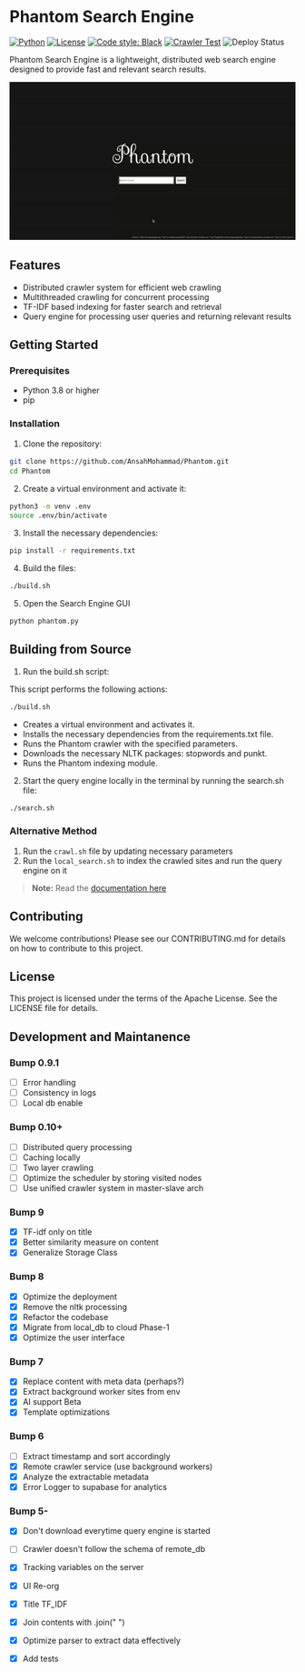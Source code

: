 # Phantom Search Engine

[![Python](https://img.shields.io/badge/Python-3.8%20%7C%203.9%20%7C%203.10-informational)](https://www.python.org/)
[![License](https://img.shields.io/github/license/qiskit-community/quantum-prototype-template?label=License)](https://github.com/IceKhan13/purplecaffeine/blob/main/LICENSE)
[![Code style: Black](https://img.shields.io/badge/Code%20style-Black-000.svg)](https://github.com/psf/black)
[![Crawler Test](https://github.com/AnsahMohammad/Phantom/actions/workflows/crawl.yaml/badge.svg)](https://github.com/AnsahMohammad/Phantom/actions/workflows/crawl.yaml)
![Deploy Status](https://img.shields.io/website?down_color=red&down_message=offline&up_color=green&up_message=online&url=https%3A%2F%2Fphantom-f6le.onrender.com)

Phantom Search Engine is a lightweight, distributed web search engine designed to provide fast and relevant search results.

![Phantom Demo](static/phantom_demo.gif)

## Features

- Distributed crawler system for efficient web crawling
- Multithreaded crawling for concurrent processing
- TF-IDF based indexing for faster search and retrieval
- Query engine for processing user queries and returning relevant results

## Getting Started

### Prerequisites

- Python 3.8 or higher
- pip

### Installation

1. Clone the repository:

```sh
git clone https://github.com/AnsahMohammad/Phantom.git
cd Phantom
```

2. Create a virtual environment and activate it:
```sh
python3 -m venv .env
source .env/bin/activate
```

3. Install the necessary dependencies:
```sh
pip install -r requirements.txt
```

4. Build the files:
```sh
./build.sh
```

5. Open the Search Engine GUI
```python
python phantom.py
```

## Building from Source

1. Run the build.sh script:

This script performs the following actions:
```sh
./build.sh
```
- Creates a virtual environment and activates it.
- Installs the necessary dependencies from the requirements.txt file.
- Runs the Phantom crawler with the specified parameters.
- Downloads the necessary NLTK packages: stopwords and punkt.
- Runs the Phantom indexing module.

2. Start the query engine locally in the terminal by running the search.sh file:
```sh
./search.sh
```

### Alternative Method

1. Run the `crawl.sh` file by updating necessary parameters
2. Run the `local_search.sh` to index the crawled sites and run the query engine on it

> **Note:** Read the [documentation here](./DOCUMENTATION.md)

## Contributing
We welcome contributions! Please see our CONTRIBUTING.md for details on how to contribute to this project.

## License
This project is licensed under the terms of the Apache License. See the LICENSE file for details.


## Development and Maintanence

### Bump 0.9.1

- [ ] Error handling
- [ ] Consistency in logs
- [ ] Local db enable

### Bump 0.10+

- [ ] Distributed query processing
- [ ] Caching locally
- [ ] Two layer crawling
- [ ] Optimize the scheduler by storing visited nodes
- [ ] Use unified crawler system in master-slave arch

### Bump 9

- [X] TF-idf only on title
- [X] Better similarity measure on content
- [X] Generalize Storage Class

### Bump 8

- [X] Optimize the deployment
- [X] Remove the nltk processing
- [X] Refactor the codebase
- [X] Migrate from local_db to cloud Phase-1
- [X] Optimize the user interface

### Bump 7

- [X] Replace content with meta data (perhaps?)
- [X] Extract background worker sites from env
- [X] AI support Beta
- [X] Template optimizations

### Bump 6

- [ ] Extract timestamp and sort accordingly
- [X] Remote crawler service (use background workers)
- [X] Analyze the extractable metadata
- [X] Error Logger to supabase for analytics

### Bump 5-

- [X] Don't download everytime query engine is started
- [ ] Crawler doesn't follow the schema of remote_db
- [X] Tracking variables on the server
- [X] UI Re-org
- [X] Title TF_IDF
- [X] Join contents with .join(" ")
- [X] Optimize parser to extract data effectively
- [X] Add tests

